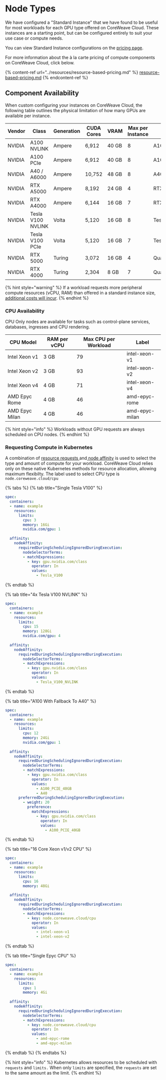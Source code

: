# Node Types

We have configured a "Standard Instance" that we have found to be useful for most workloads for each GPU type offered on CoreWeave Cloud. These instances are a starting point, but can be configured entirely to suit your use case or compute needs.

You can view Standard Instance configurations on the [pricing page](https://www.coreweave.com/pricing).

For more information about the à la carte pricing of compute components on CoreWeave Cloud, click below.

{% content-ref url="../resources/resource-based-pricing.md" %}
[resource-based-pricing.md](../resources/resource-based-pricing.md)
{% endcontent-ref %}

## Component Availability

When custom configuring your instances on CoreWeave Cloud, the following table outlines the physical limitation of how many GPUs are available per instance.

| Vendor | Class             | Generation | CUDA Cores | VRAM  | Max per Instance | Label               |
| ------ | ----------------- | ---------- | ---------- | ----- | ---------------- | ------------------- |
| NVIDIA | A100 NVLINK       | Ampere     | 6,912      | 40 GB | 8                | A100\_NVLINK        |
| NVIDIA | A100 PCIe         | Ampere     | 6,912      | 40 GB | 8                | A100\_PCIE\_40GB    |
| NVIDIA | A40 / A6000       | Ampere     | 10,752     | 48 GB | 8                | A40 / RTX\_A6000    |
| NVIDIA | RTX A5000         | Ampere     | 8,192      | 24 GB | 4                | RTX\_A5000          |
| NVIDIA | RTX A4000         | Ampere     | 6,144      | 16 GB | 7                | RTX\_A4000          |
| NVIDIA | Tesla V100 NVLINK | Volta      | 5,120      | 16 GB | 8                | Tesla\_V100\_NVLINK |
| NVIDIA | Tesla V100 PCIe   | Volta      | 5,120      | 16 GB | 7                | Tesla\_V100\_PCIE   |
| NVIDIA | RTX 5000          | Turing     | 3,072      | 16 GB | 4                | Quadro\_RTX\_5000   |
| NVIDIA | RTX 4000          | Turing     | 2,304      | 8 GB  | 7                | Quadro\_RTX\_4000   |

{% hint style="warning" %}
If a workload requests more peripheral compute resources (vCPU, RAM) than offered in a standard instance size, [additional costs will incur](../resources/resource-based-pricing.md).&#x20;
{% endhint %}

### CPU Availability

CPU Only nodes are available for tasks such as control-plane services, databases, ingresses and CPU rendering.&#x20;

| CPU Model      | RAM per vCPU | Max CPU per Workload | Label          |
| -------------- | ------------ | -------------------- | -------------- |
| Intel Xeon v1  | 3 GB         | 79                   | intel-xeon-v1  |
| Intel Xeon v2  | 3 GB         | 93                   | intel-xeon-v2  |
| Intel Xeon v4  | 4 GB         | 71                   | intel-xeon-v4  |
| AMD Epyc Rome  | 4 GB         | 46                   | amd-epyc-rome  |
| AMD Epyc Milan | 4 GB         | 46                   | amd-epyc-milan |

{% hint style="info" %}
Workloads without GPU requests are always scheduled on CPU nodes.
{% endhint %}

### Requesting Compute in Kubernetes

A combination of [resource requests ](https://kubernetes.io/docs/concepts/configuration/manage-resources-containers/#requests-and-limits)and[ node affinity](https://kubernetes.io/docs/concepts/scheduling-eviction/assign-pod-node/#node-affinity) is used to select the type and amount of compute for your workload. CoreWeave Cloud relies only on these native Kubernetes methods for resource allocation, allowing maximum flexibilty. The label used to select CPU type is `node.coreweave.cloud/cpu`

{% tabs %}
{% tab title="Single Tesla V100" %}
```yaml
spec:
  containers:
  - name: example
    resources:
      limits:
        cpu: 3
        memory: 16Gi
        nvidia.com/gpu: 1
        
  affinity:
    nodeAffinity:
      requiredDuringSchedulingIgnoredDuringExecution:
        nodeSelectorTerms:
        - matchExpressions:
          - key: gpu.nvidia.com/class
            operator: In
            values:
              - Tesla_V100
```
{% endtab %}

{% tab title="4x Tesla V100 NVLINK" %}
```yaml
spec:
  containers:
  - name: example
    resources:
      limits:
        cpu: 15
        memory: 128Gi
        nvidia.com/gpu: 4
        
  affinity:
    nodeAffinity:
      requiredDuringSchedulingIgnoredDuringExecution:
        nodeSelectorTerms:
        - matchExpressions:
          - key: gpu.nvidia.com/class
            operator: In
            values:
              - Tesla_V100_NVLINK
```
{% endtab %}

{% tab title="A100 With Fallback To A40" %}
```yaml
spec:
  containers:
  - name: example
    resources:
      limits:
        cpu: 12
        memory: 24Gi
        nvidia.com/gpu: 1
        
  affinity:
    nodeAffinity:
      requiredDuringSchedulingIgnoredDuringExecution:
        nodeSelectorTerms:
        - matchExpressions:
          - key: gpu.nvidia.com/class
            operator: In
            values:
              - A100_PCIE_40GB
              - A40
      preferredDuringSchedulingIgnoredDuringExecution:
        - weight: 20
          preference:
            matchExpressions:
              - key: gpu.nvidia.com/class
                operator: In
                values:
                  - A100_PCIE_40GB
```
{% endtab %}

{% tab title="16 Core Xeon v1/v2 CPU" %}
```yaml
spec:
  containers:
  - name: example
    resources:
      limits:
        cpu: 16
        memory: 48Gi
        
  affinity:
    nodeAffinity:
      requiredDuringSchedulingIgnoredDuringExecution:
        nodeSelectorTerms:
        - matchExpressions:
          - key: node.coreweave.cloud/cpu
            operator: In
            values:
              - intel-xeon-v1
              - intel-xeon-v2
```
{% endtab %}

{% tab title="Single Epyc CPU" %}
```yaml
spec:
  containers:
  - name: example
    resources:
      limits:
        cpu: 1
        memory: 4Gi
        
  affinity:
    nodeAffinity:
      requiredDuringSchedulingIgnoredDuringExecution:
        nodeSelectorTerms:
        - matchExpressions:
          - key: node.coreweave.cloud/cpu
            operator: In
            values:
              - amd-epyc-rome
              - amd-epyc-milan
```
{% endtab %}
{% endtabs %}

{% hint style="info" %}
Kubernetes allows resources to be scheduled with `requests` and `limits.` When only `limits` are specified, the `requests` are set to the same amount as the limit.
{% endhint %}
